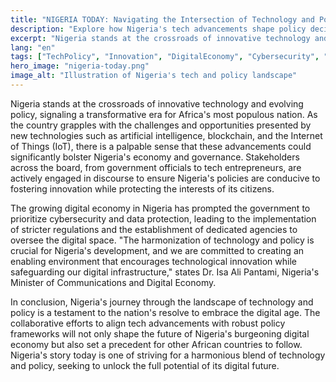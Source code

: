 ```yaml
---
title: "NIGERIA TODAY: Navigating the Intersection of Technology and Policy"
description: "Explore how Nigeria's tech advancements shape policy decisions."
excerpt: "Nigeria stands at the crossroads of innovative technology and evolving policy."
lang: "en"
tags: ["TechPolicy", "Innovation", "DigitalEconomy", "Cybersecurity", "Regulation"]
hero_image: "nigeria-today.png"
image_alt: "Illustration of Nigeria's tech and policy landscape"
---
```


Nigeria stands at the crossroads of innovative technology and evolving policy, signaling a transformative era for Africa's most populous nation. As the country grapples with the challenges and opportunities presented by new technologies such as artificial intelligence, blockchain, and the Internet of Things (IoT), there is a palpable sense that these advancements could significantly bolster Nigeria's economy and governance. Stakeholders across the board, from government officials to tech entrepreneurs, are actively engaged in discourse to ensure Nigeria's policies are conducive to fostering innovation while protecting the interests of its citizens.

The growing digital economy in Nigeria has prompted the government to prioritize cybersecurity and data protection, leading to the implementation of stricter regulations and the establishment of dedicated agencies to oversee the digital space. "The harmonization of technology and policy is crucial for Nigeria's development, and we are committed to creating an enabling environment that encourages technological innovation while safeguarding our digital infrastructure," states Dr. Isa Ali Pantami, Nigeria's Minister of Communications and Digital Economy.

In conclusion, Nigeria's journey through the landscape of technology and policy is a testament to the nation's resolve to embrace the digital age. The collaborative efforts to align tech advancements with robust policy frameworks will not only shape the future of Nigeria's burgeoning digital economy but also set a precedent for other African countries to follow. Nigeria's story today is one of striving for a harmonious blend of technology and policy, seeking to unlock the full potential of its digital future.